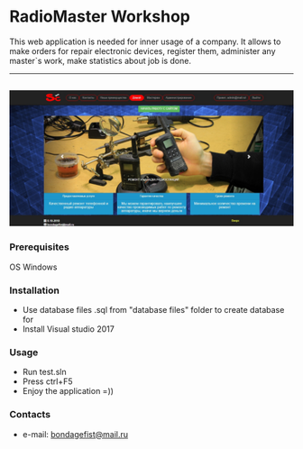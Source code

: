 # RadioMaster Workshop
This web application is needed for inner usage of a company. It allows to make orders for repair electronic devices, register them, administer any master`s work, make statistics about job is done.

---
<a href="https://github.com/dubovsky/RadioMaster/blob/master/radioworkshop.jpg"><img src="https://github.com/dubovsky/RadioMaster/blob/master/radioworkshop.jpg" /></a>
---

### Prerequisites
OS Windows

### Installation
- Use database files .sql from "database files" folder to create database for <MS Sql server Express>
- Install Visual studio 2017

### Usage
- Run test.sln
- Press ctrl+F5
- Enjoy the application =))


### Contacts 
- e-mail: bondagefist@mail.ru
